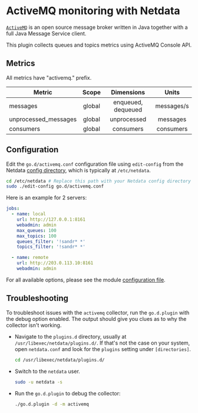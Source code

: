 <!--
title: "ActiveMQ monitoring with Netdata"
description: "Monitor the health and performance of ActiveMQ message brokers with zero configuration, per-second metric granularity, and interactive visualizations."
custom_edit_url: https://github.com/netdata/go.d.plugin/edit/master/modules/activemq/README.md
sidebar_label: "ActiveMQ"
-->

# ActiveMQ monitoring with Netdata

[`ActiveMQ`](https://activemq.apache.org/) is an open source message broker written in Java together with a full Java
Message Service client.

This plugin collects queues and topics metrics using ActiveMQ Console API.

## Metrics

All metrics have "activemq." prefix.

| Metric               | Scope  |     Dimensions     |   Units    |
|----------------------|:------:|:------------------:|:----------:|
| messages             | global | enqueued, dequeued | messages/s |
| unprocessed_messages | global |    unprocessed     |  messages  |
| consumers            | global |     consumers      | consumers  |

## Configuration

Edit the `go.d/activemq.conf` configuration file using `edit-config` from the
Netdata [config directory](https://learn.netdata.cloud/docs/configure/nodes), which is typically at `/etc/netdata`.

```bash
cd /etc/netdata # Replace this path with your Netdata config directory
sudo ./edit-config go.d/activemq.conf
```

Here is an example for 2 servers:

```yaml
jobs:
  - name: local
    url: http://127.0.0.1:8161
    webadmin: admin
    max_queues: 100
    max_topics: 100
    queues_filter: '!sandr* *'
    topics_filter: '!sandr* *'

  - name: remote
    url: http://203.0.113.10:8161
    webadmin: admin
```

For all available options, please see the
module [configuration file](https://github.com/netdata/go.d.plugin/blob/master/config/go.d/activemq.conf).

## Troubleshooting

To troubleshoot issues with the `activemq` collector, run the `go.d.plugin` with the debug option enabled. The output
should give you clues as to why the collector isn't working.

- Navigate to the `plugins.d` directory, usually at `/usr/libexec/netdata/plugins.d/`. If that's not the case on
  your system, open `netdata.conf` and look for the `plugins` setting under `[directories]`.

  ```bash
  cd /usr/libexec/netdata/plugins.d/
  ```

- Switch to the `netdata` user.

  ```bash
  sudo -u netdata -s
  ```

- Run the `go.d.plugin` to debug the collector:

  ```bash
  ./go.d.plugin -d -m activemq
  ```
